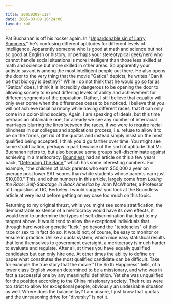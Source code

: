 ```yaml
---

title: 20050309-1124
date: 2005-03-09 16:24:00
layout: rut
---
```


<p> Pat Buchanan is off his rocker again.  In "<a href="http://www.wnd.com/news/article.asp?ARTICLE_ID=43203">Unpardonable
sin of Larry Summers</a>," he's confusing different aptitudes
for different levels of intelligence.  Apparently someone who is
good at math and science but not so good at English or history,
or perhaps your stereotypical geek/nerd who cannot handle social
situations is more intelligent than those less skilled at math
and science but more skilled in other areas.  So apparently your
autistic savant is among the most intelligent people out there.
He also opens the door to the very thing that the movie "Gatica"
depicts, he writes "Can it be that biology is destiny?"  While I
do not think that he would go so far as "Gatica" does, I think it
is incredibly dangerous to be opening the door to allowing society
to expect differing levels of ability and achievement for different
segments of the population.  Rather, I still believe that equality
will only ever come when the differences cease to be noticed.
I believe that you will not achieve racial harmony while having
different races, that it can only come in a color-blind society.
Again, I am speaking of ideals, but this time perhaps an obtainable
one, for already we see any number of interracial marriages blurring
the lines between the races, if we were to require racial blindness
in our colleges and applications process, i.e. refuse to allow it
to be on the forms, get rid of the quotas and instead simply insist
on the most qualified being accepted, I think you'd go farther
over time.  You might see some stratification, perhaps in part
because of the sort of aptitude that Mr. Buchanan refers to, but
also because some groups self-discriminate against achieving in a
meritocracy.  <a href="http://www.boundless.org">Boundless</a>
had an article on this a few years back, "<a href="http://www.boundless.org/2000/departments/pages/a0000385.html">Defending
The Race</a>," which has some interesting numbers.  For example,
"the children of black parents who earn $50,000 a year on average
post lower SAT scores than white students whose parents earn just
$10,000."  This, and other numbers in this article, largely come
from <em>Losing the Race: Self-Sabotage in Black America</em>
by John McWhorter, a Professor of Linguistics at UC, Berkeley.
I would suggest you look at the Boundless article at very least
before getting on my case too much on this topic.</p>

<p>Returning to my original thrust, while you might see some
stratification, the demonstrable existence of a meritocracy would
have its own effects, it would tend to undermine the types of
self-discrimination that lead to my tangent above.  It would tend
to allow the exceptional individuals that through hard work or
genetic "luck," go beyond the "tendencies" of their race or sex
to in fact do so.  It would not, of course, be easy to monitor
or ensure in practice.  Unlike a quota system, which nice easy
statistical results that lend themselves to government oversight,
a meritocracy is much harder to evaluate and regulate.  After all,
at times you have equally qualified candidates but can only hire one.
At other times the ability to define on paper what constitutes
the most qualified candidate can be difficult.  Take for example
the true story that the movie "The Sixth Happiness" tells, of
a lower class English woman determined to be a missionary, and
who was in fact a successful one by any meaningful definition.
Yet she was unqualified for the position according to the China
missionary society.  Their rules were too strict to allow for
exceptional people, obviously an undesirable situation as well.
Where does the balance lay?  I am unsure, I just know that quotas
and the unreasoning drive for "diversity" is not it.</p>

